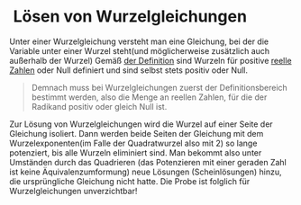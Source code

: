#  Lösen von Wurzelgleichungen
Unter einer Wurzelgleichung versteht man eine Gleichung, bei der die Variable unter einer Wurzel steht(und möglicherweise zusätzlich auch außerhalb der Wurzel)
Gemäß [der Definition](Quadratwurzel.md) sind Wurzeln für positive [reelle Zahlen](Reelle%20Zahlen.md) oder Null definiert und sind selbst stets positiv oder Null.
>Demnach muss bei Wurzelgleichungen zuerst der Definitionsbereich bestimmt werden, also die Menge an reellen Zahlen, für die der Radikand positiv oder gleich Null ist.


Zur Lösung von Wurzelgleichungen wird die Wurzel auf einer Seite der Gleichung isoliert. Dann werden beide Seiten der Gleichung mit dem Wurzelexponenten(im Falle der Quadratwurzel also mit 2) so lange potenziert, bis alle Wurzeln eliminiert sind.
Man bekommt also unter Umständen durch das Quadrieren (das Potenzieren mit einer geraden Zahl ist keine Äquivalenzumformung) neue Lösungen (Scheinlösungen) hinzu, die ursprüngliche Gleichung nicht hatte. Die Probe ist folglich für Wurzelgleichungen unverzichtbar!